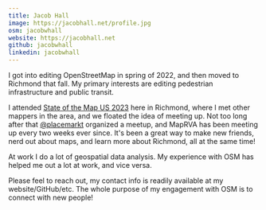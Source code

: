 ```yaml
---
title: Jacob Hall
image: https://jacobhall.net/profile.jpg
osm: jacobwhall
website: https://jacobhall.net
github: jacobwhall
linkedin: jacobwhall
---
```

I got into editing OpenStreetMap in spring of 2022, and then moved to Richmond that fall. 
My primary interests are editing pedestrian infrastructure and public transit.

I attended [State of the Map US 2023](https://openstreetmap.us/events/state-of-the-map-us/2023/) here in Richmond, where I met other mappers in the area, and we floated the idea of meeting up. 
Not too long after that [@placemarkt](https://www.openstreetmap.org/user/placemarkt) organized a meetup, and MapRVA has been meeting up every two weeks ever since. 
It's been a great way to make new friends, nerd out about maps, and learn more about Richmond, all at the same time!

At work I do a lot of geospatial data analysis. 
My experience with OSM has helped me out a lot at work, and vice versa.

Please feel to reach out, my contact info is readily available at my website/GitHub/etc. 
The whole purpose of my engagement with OSM is to connect with new people!
